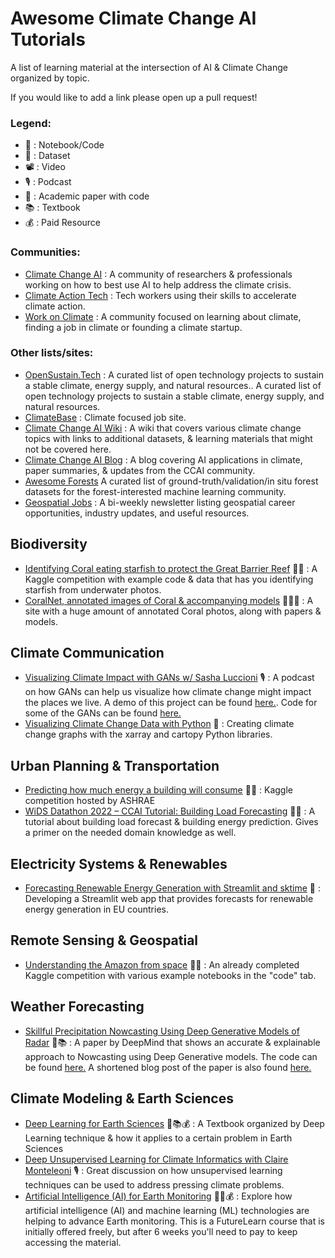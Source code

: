 # Awesome Climate Change AI Tutorials
A list of learning material at the intersection of AI &amp; Climate Change organized by topic.

If you would like to add a link please open up a pull request!

### Legend:
- 📓 : Notebook/Code
- 💾 : Dataset
- 📽️ : Video
- 🎙️ : Podcast
- 📄 : Academic paper with code
- 📚 : Textbook
- 💰 : Paid Resource

### Communities:
- [Climate Change AI](https://www.climatechange.ai/) : A community of researchers & professionals working on how to best use AI to help address the climate crisis.
- [Climate Action Tech](https://climateaction.tech/) : Tech workers using their skills to accelerate climate action. 
- [Work on Climate](https://workonclimate.org/) : A community focused on learning about climate, finding a job in climate or founding a climate startup.

### Other lists/sites:
- [OpenSustain.Tech](https://opensustain.tech/) : A curated list of open technology projects to sustain a stable climate, energy supply, and natural resources..
A curated list of open technology projects to sustain a stable climate, energy supply, and natural resources.
- [ClimateBase](https://climatebase.org/) : Climate focused job site.
- [Climate Change AI Wiki](https://wiki.climatechange.ai/wiki/Welcome_to_the_Climate_Change_AI_Wiki) : A wiki that covers various climate change topics with links to additional datasets, & learning materials that might not be covered here.
- [Climate Change AI Blog](https://www.climatechange.ai/blog?) : A blog covering AI applications in climate, paper summaries, & updates from the CCAI community. 
- [Awesome Forests](https://github.com/blutjens/awesome-forests) A curated list of ground-truth/validation/in situ forest datasets for the forest-interested machine learning community.
- [Geospatial Jobs](https://geospatial.substack.com/) : A bi-weekly newsletter listing geospatial career opportunities, industry updates, and useful resources.

## Biodiversity
- [Identifying Coral eating starfish to protect the Great Barrier Reef](https://www.kaggle.com/c/tensorflow-great-barrier-reef) 📓💾 : A Kaggle competition with example code & data that has you identifying starfish from underwater photos. 
- [CoralNet, annotated images of Coral & accompanying models](https://coralnet.ucsd.edu/) 📓💾📄 : A site with a huge amount of annotated Coral photos, along with papers & models.

## Climate Communication
- [Visualizing Climate Impact with GANs w/ Sasha Luccioni](https://twimlai.com/visualizing-climate-impact-with-gans-w-sasha-luccioni/) 🎙️ : A podcast on how GANs can help us visualize how climate change might impact the places we live. A demo of this project can be found [here.](https://thisclimatedoesnotexist.com/). Code for some of the GANs can be found [here.](https://github.com/cc-ai)
- [Visualizing Climate Change Data with Python](https://towardsdatascience.com/visualizing-climate-change-data-with-python-74ea5bac8756) 📓 : Creating climate change graphs with the xarray and cartopy Python libraries.

## Urban Planning & Transportation
- [Predicting how much energy a building will consume](https://www.kaggle.com/c/ashrae-energy-prediction) 📓💾 : Kaggle competition hosted by ASHRAE 
- [WiDS Datathon 2022 – CCAI Tutorial: Building Load Forecasting](https://colab.research.google.com/drive/1o86HKTerVnEi0xjlKOj7uoYkS9fmnrRC) 📓💾 : A tutorial about building load forecast &amp; building energy prediction. Gives a primer on the needed domain knowledge as well.

## Electricity Systems &amp; Renewables
- [Forecasting Renewable Energy Generation with Streamlit and sktime](https://towardsdatascience.com/forecasting-renewable-energy-generation-with-streamlit-and-sktime-ab789ef1299f) 📓 : Developing a Streamlit web app that provides forecasts for renewable energy generation in EU countries.


## Remote Sensing &amp; Geospatial 
- [Understanding the Amazon from space](https://www.kaggle.com/c/planet-understanding-the-amazon-from-space/overview) 📓💾 : An already completed Kaggle competition with various example notebooks in the "code" tab.

## Weather Forecasting
- [Skillful Precipitation Nowcasting Using Deep Generative Models of Radar](https://www.nature.com/articles/s41586-021-03854-z) 📄📚 : A paper by DeepMind that shows an accurate & explainable approach to Nowcasting using Deep Generative models. The code can be found [here.](https://github.com/deepmind/deepmind-research/tree/master/nowcasting) A shortened blog post of the paper is also found [here.](https://deepmind.com/blog/article/nowcasting)

## Climate Modeling &amp; Earth Sciences
- [Deep Learning for Earth Sciences](https://github.com/DL4ES/DL4ES) 📄📚💰 : A Textbook organized by Deep Learning technique & how it applies to a certain problem in Earth Sciences
- [Deep Unsupervised Learning for Climate Informatics with Claire Monteleoni](https://twimlai.com/deep-unsupervised-learning-for-climate-informatics-with-claire-monteleoni/) 🎙️ : Great discussion on how unsupervised learning techniques can be used to address pressing climate problems. 
- [Artificial Intelligence (AI) for Earth Monitoring](https://www.futurelearn.com/courses/artificial-intelligence-for-earth-monitoring) 📓💾💰 : Explore how artificial intelligence (AI) and machine learning (ML) technologies are helping to advance Earth monitoring. This is a FutureLearn course that is initially offered freely, but after 6 weeks you'll need to pay to keep accessing the material. 

